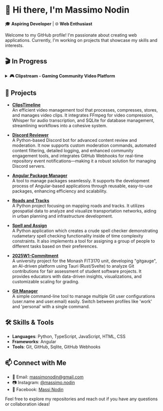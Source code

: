 # 👋 Hi there, I'm Massimo Nodin

🎓 **Aspiring Developer** | 🌐 **Web Enthusiast**

Welcome to my GitHub profile! I'm passionate about creating web applications. Currently, I'm working on projects that showcase my skills and interests.

## 🎬 In Progress

<details>
<summary><strong>🎮 Clipstream - Gaming Community Video Platform</strong></summary>

A self-hosted video platform designed for gaming communities with AI-powered discovery and intelligent video processing.

**Tech Stack**: Rust (Axum) • TypeScript (Next.js) • PostgreSQL • MinIO • Redis • FFmpeg • OpenAI

### 🏗️ Core Infrastructure
| Component | Status | Description |
|-----------|--------|-------------|
| Next.js Frontend | 🚧 In Progress | TypeScript-based frontend with modern UI |
| Axum Backend API | 📝 Planned | Rust backend with SQLx connection pooling |
| PostgreSQL Database | 📝 Planned | Schema design with pgvector for embeddings |
| MinIO Object Storage | 📝 Planned | S3-compatible storage for video assets |
| Redis Job Queue | 📝 Planned | Background processing coordination |
| Docker Compose Setup | 📝 Planned | Complete containerized deployment |

### 🔐 Authentication & Security
| Component | Status | Description |
|-----------|--------|-------------|
| NextAuth.js Integration | ✅ Complete | Google OAuth sign-in flow |
| JWT Token Management | 📝 Planned | Backend token verification system |
| Role-based Permissions | 📝 Planned | Owner/Admin/Creator/Viewer roles |

### 🎥 Video Processing Pipeline
| Component | Status | Description |
|-----------|--------|-------------|
| Direct Upload to MinIO | 📝 Planned | Presigned URL upload system |
| 5-Stage Processing | 📝 Planned | Automated video processing workflow |
| Duplicate Detection | 📝 Planned | Hash-based duplicate identification |
| Multi-bitrate Transcoding | 📝 Planned | FFmpeg-based adaptive streaming |
| Speech-to-Text | 📝 Planned | Audio transcription for searchability |

### 🤖 AI & Intelligence Features
| Component | Status | Description |
|-----------|--------|-------------|
| Embedding Generation | 📝 Planned | OpenAI-based content similarity |
| Similar Clip Detection | 📝 Planned | AI-powered content recommendations |
| DTW Algorithm | 📝 Planned | Trimmed clip detection system |
| POV Recognition | 📝 Planned | Different perspective identification |
| Timeline View | 📝 Planned | Visual clip alignment interface |

### 📱 Community & Social Features
| Component | Status | Description |
|-----------|--------|-------------|
| Stream Management | 📝 Planned | Private gaming community groups |
| Invite System | 📝 Planned | Controlled access with invite links |
| Search Functionality | 📝 Planned | Content and speech-based search |
| Social Interactions | 📝 Planned | Likes, shares, and engagement |

### ⚡ Production & Scaling
| Component | Status | Description |
|-----------|--------|-------------|
| Horizontal Scaling | 📝 Planned | Load-balanced multi-instance setup |
| Monitoring & Health Checks | 📝 Planned | Production observability |
| CDN Integration | 📝 Planned | Global content delivery |

**Target**: Self-hosted gaming communities seeking intelligent video management with full data control

**Repository**: [clipstream](https://github.com/MassimoNodin/clipstream)

</details>

## 🚀 Projects

- [**ClipsTimeline**](https://github.com/MassimoNodin/ClipsTimeline)  
  An efficient video management tool that processes, compresses, stores, and manages video clips. It integrates FFmpeg for video compression, Whisper for audio transcription, and SQLite for database management, streamlining workflows into a cohesive system.

- [**Discord Reviewer**](https://github.com/MassimoNodin/discord-reviewer)  
  A Python-based Discord bot for advanced content review and moderation. It now supports custom moderation commands, automated content filtering, detailed logging, and enhanced community engagement tools, and integrates GitHub Webhooks for real-time repository event notifications—making it a robust solution for managing Discord servers.

- [**Angular Package Manager**](https://github.com/MassimoNodin/angular-package-manager)  
  A tool to manage packages seamlessly. It supports the development process of Angular-based applications through reusable, easy-to-use packages, enhancing efficiency and scalability.

- [**Roads and Tracks**](https://github.com/MassimoNodin/roads-and-tracks)  
  A Python project focusing on mapping roads and tracks. It utilizes geospatial data to analyze and visualize transportation networks, aiding in urban planning and infrastructure development.

- [**Spell and Assign**](https://github.com/MassimoNodin/spell-and-assign)  
  A Python application which creates a crude spell checker demonstrating rudametary spell checking functionality inside of time complexity constraints. It also implements a tool for assigning a group of people to different tasks based on their preferences.

- [**2025W1-Commitment**](https://github.com/Monash-FIT3170/2025W1-Commitment)  
  A university project for the Monash FIT3170 unit, developing "gitgauge", an AI-driven platform using Tauri (Rust/Svelte) to analyze Git contributions for fair assessment of student software projects. It provides educators with data-driven insights, visualizations, and customizable scaling for grading.

- [**Git Manager**](https://github.com/MassimoNodin/git-manager)  
  A simple command-line tool to manage multiple Git user configurations (user.name and user.email) easily. Switch between profiles like 'work' and 'personal' with a single command.

## 🛠️ Skills & Tools

- **Languages**: Python, TypeScript, JavaScript, HTML, CSS
- **Frameworks**: Angular
- **Tools**: Git, GitHub, Sqlite, GitHub Webhooks

## 📫 Connect with Me

- 📧 Email: [massimonodin@gmail.com](mailto:massimonodin@gmail.com)
- 📷 Instagram: [@massimo.nodin](https://www.instagram.com/massimo.nodin)
- 👤 Facebook: [Massi Nodin](https://www.facebook.com/massi.nodin)

Feel free to explore my repositories and reach out if you have any questions or collaboration ideas!
